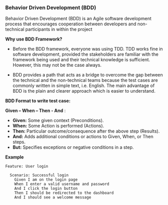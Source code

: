 ### Behavior Driven Development (BDD) 

Behavior Driven Development (BDD) is an Agile software development process that encourages cooperation between developers and non-technical participants in within the project

**Why use BDD Framework?**
* Before the BDD framework, everyone was using TDD. TDD works fine in software development, provided the stakeholders are familiar with the framework being used and their technical knowledge is sufficient. However, this may not be the case always.

* BDD provides a path that acts as a bridge to overcome the gap between the technical and the non-technical teams because the test cases are commonly written in simple text, i.e. English. The main advantage of BDD is the plain and clearer approach which is easier to understand.

**BDD Format to write test case:**

**Given – When – Then - And** :
* **Given:** Some given context (Preconditions).
* **When:** Some Action is performed (Actions).
* **Then:** Particular outcome/consequence after the above step (Results).
* **And:** Adds additional conditions or actions to Given, When, or Then steps.
* **But:** Specifies exceptions or negative conditions in a step.

**Example**

```gherkin
Feature: User login

  Scenario: Successful login
    Given I am on the login page
    When I enter a valid username and password
    And I click the login button
    Then I should be redirected to the dashboard
    And I should see a welcome message
```